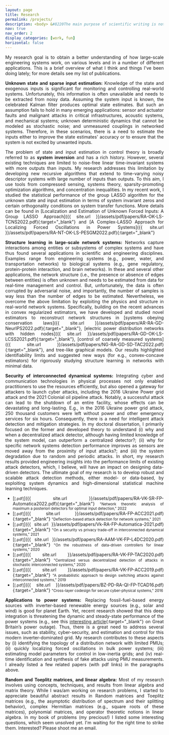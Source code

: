 ```yaml
---
layout: page
title: Research
permalink: /projects/
description: <body> &#8220The main purpose of scientific writing is not to showcase wild and expressive creativity. It is to convey important and interesting information in a manner that is maximally efficient and minimally misunderstood&#8221 ---Randy Olson, &#8220Houston, We Have a Narrative&#8221 </body>
nav: true
nav_order: 2
display_categories: [work, fun]
horizontal: false
---
```

<!-- <body> &#8220Basically, I’m not interested in doing research and I never have been. I’m interested in understanding and that’s quite a different thing&#8221 ---David H. Blackwell, &#8220Mathematical People Profiles&#58; and Interviews&#8221 </body> -->
<style>body {text-align: justify}</style>

My research goal is to obtain a better understanding of how large-scale engineering systems work, on various levels and in a number of different applications. This is a brief overview of what I think and things I've been doing lately; for more details see my list of publications. 

<strong>Unknown state and sparse input estimation:</strong> Knowledge of the state and exogenous inputs is significant for monitoring and controlling real-world systems. Unfortunately, this information is often unavailable and needs to be extracted from noisy data. Assuming the system input is known, the celebrated Kalman filter produces optimal state estimates. But such an assumption fails to hold in many emerging applications: sensor and actuator faults and malignant attacks in critical infrastructures, acoustic systems, and mechanical systems; unknown deterministic dynamics that cannot be modeled as stochastic noise; and unmeasured couplings in networked systems. Therefore, in these scenarios, there is a need to estimate the inputs either to improve the state estimates' accuracy or to ensure that the system is not excited by unwanted inputs.

The problem of state and input estimation in control theory is broadly referred to as <strong>system inversion</strong> and has a rich history. However, several existing techniques are limited to noise-free linear time-invariant systems with more outputs than inputs. My research addresses this limitation by developing new recursive algorithms that extend to time-varying noisy descriptor systems with large number of inputs than outputs. To this aim, I use tools from compressed sensing, systems theory, sparsity-promoting optimization algorithms, and concentration inequalities. In my recent work, I studied the statistical performance of the group LASSO algorithm for the unknown state and input estimation in terms of system invariant zeros and certain orthogonality conditions on system transfer functions. More details can be found in [Localization and Estimation of Unknown Forced Inputs: A Group LASSO Approach]({{ site.url }}/assets/pdf/papers/RA-OK-LS-TCNS2022.pdf){:target="_blank"} and [A Complex-LASSO Approach for Localizing Forced Oscillations in Power Systems]({{ site.url }}/assets/pdf/papers/RA-NT-OK-LS-PESGM2022.pdf){:target="_blank"}


<strong>Structure learning in large-scale network systems:</strong>
Networks capture interactions among entities or subsystems of complex systems and have thus found several applications in scientific and engineering disciplines. Examples range from engineering systems (e.g., power, water, and transportation networks) to biological systems (e.g., gene regulatory, protein-protein  interaction, and brain networks). In these and several other applications, the network structure (i.e., the presence or absence of edges between entities) is often unknown and needs to be estimated from data for real-time management and control. But, unfortunately, the data is often corrupted by adversarial noise, and importantly, the number of samples is way less than the number of edges to be estimated. Nevertheless, we overcome the above limitation by exploiting the physics and structure in real-world network systems. Specifically, building on the recent advances in convex regularized estimators, we have developed and studied novel estimators to reconstruct network structures in
[systems obeying conservation laws]({{ site.url }}/assets/pdf/papers/AR-RA-GD-NeurIPS2022.pdf){:target="_blank"}, [electric power distribution networks with hidden nodes]({{ site.url }}/assets/pdf/papers/RA-GD-OK-LS-LCSS2021.pdf){:target="_blank"}, [control of coarsely measured systems]({{ site.url }}/assets/pdf/papers/NG-RA-GD-SD-TAC2022.pdf){:target="_blank"}, and tree-like graphical models.
Our results highlighted identifiability limits and suggested new ways (for e.g., convex-concave estimators) for rigorously studying structure learning in networks with minimal data.


<strong>Security of interconnected dynamical systems:</strong> Integrating cyber and communication technologies in physical processes not only enabled practitioners to use the resources efficiently, but also opened a gateway for attackers to launch cyber attacks, including the 2016 Ukraine Power grid attack and the 2021 Colonial oil pipeline attack. Notably, a successful attack can lead to the shutdown of an entire facility, whose effects can be devastating and long-lasting. E.g., in the 2016 Ukraine power grid attack, 250 thousand customers were left without power and other emergency services for six hours. Consequently, there is a need for intelligent attack detection and mitigation strategies. In my doctoral dissertation, I primarily focused on the former and developed theory to understand (i) why and when a decentralized attack detector, although having limited knowledge of the system model, can outperform a centralized detector?; (ii) why for specific network systems detection performance improves as sensors are moved away from the proximity of input attacks?; and (iii) the system degradation due to random and periodic attacks. In short, my research results provided engineering insights into the performance limits of existing attack detectors, which, I believe, will have an impact on designing data-driven detectors. The ultimate goal of my research is to develop robust and scalable attack detection methods, either model- or data-based, by exploiting system dynamics and high-dimensional statistical machine learning techniques.

- [<small>[.pdf]</small>]({{ site.url }}/assets/pdf/papers/RA-VK-SR-FP-Automatica2022.pdf){:target="_blank"} <small>"Network theoretic analysis of maximum a posteriori detectors for optimal input detection," 2022</small>
- [<small>[.pdf]</small>]({{ site.url }}/assets/pdf/papers/RA-FP-ACC2021.pdf){:target="_blank"} <small>"Deflection-based attack detection for network systems," 2021</small>
- [<small>[.pdf]</small>]({{ site.url }}/assets/pdf/papers/Vk-RA-FP-Automatica-2021.pdf){:target="_blank"} <small>"On a security vs privacy trade-off in interconnected dynamical systems," 2021</small>
- [<small>[.pdf]</small>]({{ site.url }}/assets/pdf/papers/RA-AAM-VK-FP-L4DC2020.pdf){:target="_blank"} <small>"On the robustness of data-driven controllers for linear systems," 2020</small>
- [<small>[.pdf]</small>]({{ site.url }}/assets/pdf/papers/RA-VK-FP-TAC2020.pdf){:target="_blank"} <small>"Centralized versus decentralized detection of attacks in stochastic interconnected systems," 2020</small>
- [<small>[.pdf]</small>]({{ site.url }}/assets/pdf/papers/RA-VK-FP-ACC2019.pdf){:target="_blank"} <small>"A probabilistic approach to design switching attacks against interconnected systems," 2019</small>
- [<small>[.pdf]</small>]({{ site.url }}/assets/pdf/papers/BZ-PD-RA-QI-FP-TCAD16.pdf){:target="_blank"} <small>"Cross-layer codesign for secure cyber-physical systems," 2016</small>

<strong>Applications to power systems:</strong> Replacing fossil-fuel-based energy sources with inverter-based renewable energy sources (e.g., solar and wind) is good for planet Earth. Yet, recent research showed that this deep integration is threatening the dynamic and steady-state performance of the power systems (e.g., see this [interesting article](https://www.repository.cam.ac.uk/bitstream/handle/1810/305404/cwpe2018.pdf?sequence=5){:target="_blank"} on Great Britain’s power outage). Thus, there is a great need to address several issues, such as stability, cyber-security, and estimation and control for this modern inverter-dominated grid. My research contributes to these aspects by (i) identifying the topology of a distribution network with limited PMUs; (ii) quickly localizing forced oscillations in bulk power systems; (iii) estimating model parameters for control in low-inertia grids; and (iv) real-time identification and synthesis of fake attacks using PMU measurements. I already listed a few related papers (with pdf links) in the paragraphs above.


<strong>Random and Toeplitz matrices, and linear algebra:</strong>
Most of my research involves using concepts, techniques, and results from linear algebra and matrix theory. While I was/am working on research problems, I started to appreciate beautiful abstract results in Random matrices and Toeplitz matrices (e.g., the asymptotic distribution of spectrum and their splitting behavior), complex Hermitian matrices (e.g., square roots of these matrices), polynomial matrices, and operator theoretic notions in linear algebra. In my book of problems (my precious!) I listed some interesting questions, which seem unsolved yet. I'm waiting for the right time to strike them. Interested? Please shoot me an email.

